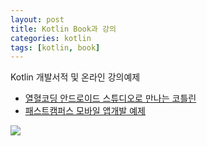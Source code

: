 ```yaml
---
layout: post
title: Kotlin Book과 강의 
categories: kotlin
tags: [kotlin, book]
---
```


Kotlin 개발서적 및 온라인 강의예제 

- [열혈코딩 안드로이드 스튜디오로 만나는 코틀린](https://github.com/VintageAppMaker/AndroidOnePointLessson)
- [패스트캠퍼스 모바일 앱개발 예제](https://github.com/VintageAppMaker/FastCampusKotlin)


![](https://camo.githubusercontent.com/4183e457db09aa89476cc96afce8b8f66ab5ffed/68747470733a2f2f74312e6461756d63646e2e6e65742f6366696c652f746973746f72792f393945383244343835433142303234373235)
